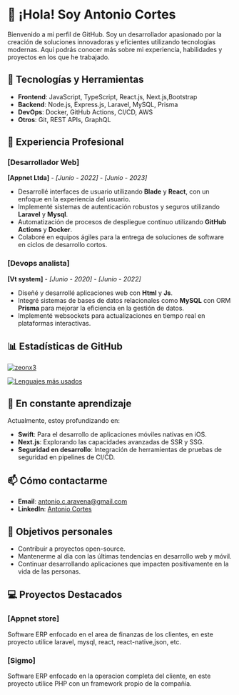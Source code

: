 # 👋 ¡Hola! Soy Antonio Cortes

Bienvenido a mi perfil de GitHub. Soy un desarrollador apasionado por la creación de soluciones innovadoras y eficientes utilizando tecnologías modernas. Aquí podrás conocer más sobre mi experiencia, habilidades y proyectos en los que he trabajado.

## 🚀 Tecnologías y Herramientas

- **Frontend**: JavaScript, TypeScript, React.js, Next.js,Bootstrap
- **Backend**: Node.js, Express.js, Laravel, MySQL, Prisma
- **DevOps**: Docker, GitHub Actions, CI/CD, AWS
- **Otros**: Git, REST APIs, GraphQL

## 💼 Experiencia Profesional

### [Desarrollador Web]
**[Appnet Ltda]** - *[Junio - 2022] - [Junio - 2023]*

- Desarrollé interfaces de usuario utilizando **Blade** y **React**, con un enfoque en la experiencia del usuario.
- Implementé sistemas de autenticación robustos y seguros utilizando **Laravel** y **Mysql**.
- Automatización de procesos de despliegue continuo utilizando **GitHub Actions** y **Docker**.
- Colaboré en equipos ágiles para la entrega de soluciones de software en ciclos de desarrollo cortos.

### [Devops analista]
**[Vt system]** - *[Junio - 2020] - [Junio - 2022]*

- Diseñé y desarrollé aplicaciones web con **Html** y **Js**.
- Integré sistemas de bases de datos relacionales como **MySQL** con ORM **Prisma** para mejorar la eficiencia en la gestión de datos.
- Implementé websockets para actualizaciones en tiempo real en plataformas interactivas.

## 📊 Estadísticas de GitHub

[![zeonx3](https://github-readme-stats.vercel.app/api?username=zeonx3&show_icons=true&theme=dark)](https://github.com/zeonx3)

[![Lenguajes más usados](https://github-readme-stats.vercel.app/api/top-langs/?username=zeonx3&layout=compact&theme=dark)](https://github.com/zeonx3)

## 🌱 En constante aprendizaje

Actualmente, estoy profundizando en:

- **Swift**: Para el desarrollo de aplicaciones móviles nativas en iOS.
- **Next.js**: Explorando las capacidades avanzadas de SSR y SSG.
- **Seguridad en desarrollo**: Integración de herramientas de pruebas de seguridad en pipelines de CI/CD.

## 📫 Cómo contactarme

- **Email**: antonio.c.aravena@gmail.com
- **LinkedIn**: [Antonio Cortes](https://www.linkedin.com/in/antonio-cortes-aravena-b2647b51/)

## 🎯 Objetivos personales

- Contribuir a proyectos open-source.
- Mantenerme al día con las últimas tendencias en desarrollo web y móvil.
- Continuar desarrollando aplicaciones que impacten positivamente en la vida de las personas.

## 💻 Proyectos Destacados

### [Appnet store]
Software ERP enfocado en el area de finanzas de los clientes, en este proyecto utilice laravel, mysql, react, react-native,json, etc.

### [Sigmo]
Software ERP enfocado en la operacion completa del cliente, en este proyecto utilice PHP con un framework propio de la compañia.

